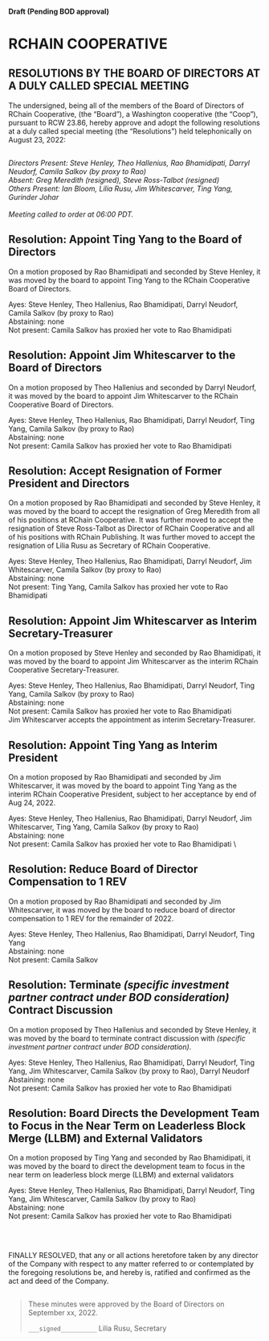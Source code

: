 #### Draft (Pending BOD approval)
<!--Markdown rendering of [2022/08-23/20220823-DocuSign.pdf](/2022/08-23/20220823-DocuSign.pdf)-->

##

# RCHAIN COOPERATIVE

## RESOLUTIONS BY THE BOARD OF DIRECTORS AT A DULY CALLED SPECIAL MEETING
The undersigned, being all of the members of the Board of Directors of RChain Cooperative, (the “Board”), a Washington cooperative 
(the “Coop”), pursuant to RCW 23.86, hereby approve and adopt the following resolutions at a duly called special meeting (the 
“Resolutions”) held telephonically on August 23, 2022:

##

*Directors Present: Steve Henley, Theo Hallenius, Rao Bhamidipati, Darryl Neudorf, Camila Salkov (by proxy to Rao)* \
*Absent: Greg Meredith (resigned), Steve Ross-Talbot (resigned)* \
*Others Present:  Ian Bloom, Lilia Rusu, Jim Whitescarver, Ting Yang, Gurinder Johar* \
\
*Meeting called to order at 06:00 PDT.*

##

## Resolution: Appoint Ting Yang to the Board of Directors
On a motion proposed by Rao Bhamidipati and seconded by Steve Henley, it was moved by the board to appoint Ting Yang to the RChain Cooperative Board of Directors.

Ayes: Steve Henley, Theo Hallenius, Rao Bhamidipati, Darryl Neudorf, Camila Salkov (by proxy to Rao) \
Abstaining: none \
Not present: Camila Salkov has proxied her vote to Rao Bhamidipati

## Resolution: Appoint Jim Whitescarver to the Board of Directors
On a motion proposed by Theo Hallenius and seconded by Darryl Neudorf, it was moved by the board to appoint Jim Whitescarver to the RChain Cooperative Board of Directors.

Ayes: Steve Henley, Theo Hallenius, Rao Bhamidipati, Darryl Neudorf, Ting Yang, Camila Salkov (by proxy to Rao) \
Abstaining: none \
Not present: Camila Salkov has proxied her vote to Rao Bhamidipati

## Resolution: Accept Resignation of Former President and Directors
On a motion proposed by Rao Bhamidipati and seconded by Steve Henley, it was moved by the board to accept the resignation of Greg Meredith from all of his positions at RChain Cooperative. It was further moved to accept the resignation of Steve Ross-Talbot as Director of RChain Cooperative and all of his positions with RChain Publishing. It was further moved to accept the resignation of Lilia Rusu as Secretary of RChain Cooperative. 

Ayes: Steve Henley, Theo Hallenius, Rao Bhamidipati, Darryl Neudorf, Jim Whitescarver, Camila Salkov (by proxy to Rao) \
Abstaining: none \
Not present: Ting Yang, Camila Salkov has proxied her vote to Rao Bhamidipati

## Resolution: Appoint Jim Whitescarver as Interim Secretary-Treasurer
On a motion proposed by Steve Henley and seconded by Rao Bhamidipati, it was moved by the board to appoint Jim Whitescarver as the interim RChain Cooperative Secretary-Treasurer.

Ayes: Steve Henley, Theo Hallenius, Rao Bhamidipati, Darryl Neudorf, Ting Yang, Camila Salkov (by proxy to Rao) \
Abstaining: none \
Not present: Camila Salkov has proxied her vote to Rao Bhamidipati \
Jim Whitescarver accepts the appointment as interim Secretary-Treasurer.

## Resolution: Appoint Ting Yang as Interim President
On a motion proposed by Rao Bhamidipati and seconded by Jim Whitescarver, it was moved by the board to appoint Ting Yang as the interim RChain Cooperative President, subject to her acceptance by end of Aug 24, 2022.

Ayes: Steve Henley, Theo Hallenius, Rao Bhamidipati, Darryl Neudorf, Jim Whitescarver, Ting Yang, Camila Salkov (by proxy to Rao) \
Abstaining: none \
Not present: Camila Salkov has proxied her vote to Rao Bhamidipati \

## Resolution: Reduce Board of Director Compensation to 1 REV
On a motion proposed by Rao Bhamidipati and seconded by Jim Whitescarver, it was moved by the board to reduce board of director compensation to 1 REV for the remainder of 2022.

Ayes: Steve Henley, Theo Hallenius, Rao Bhamidipati, Darryl Neudorf, Ting Yang \
Abstaining: none \
Not present: Camila Salkov

## Resolution: Terminate *(specific investment partner contract under BOD consideration)* Contract Discussion
On a motion proposed by Theo Hallenius and seconded by Steve Henley, it was moved by the board to terminate contract discussion with *(specific investment partner contract under BOD consideration)*.

Ayes: Steve Henley, Theo Hallenius, Rao Bhamidipati, Darryl Neudorf, Ting Yang, Jim Whitescarver, Camila Salkov (by proxy to Rao), Darryl Neudorf \
Abstaining: none \
Not present: Camila Salkov has proxied her vote to Rao Bhamidipati
 
## Resolution: Board Directs the Development Team to Focus in the Near Term on Leaderless Block Merge (LLBM) and External Validators
On a motion proposed by Ting Yang and seconded by Rao Bhamidipati, it was moved by the board to direct the development team to focus in the near term on leaderless block merge (LLBM) and external validators

Ayes: Steve Henley, Theo Hallenius, Rao Bhamidipati, Darryl Neudorf, Ting Yang, Jim Whitescarver, Camila Salkov (by proxy to Rao) \
Abstaining: none \
Not present: Camila Salkov has proxied her vote to Rao Bhamidipati

<br>

##

FINALLY RESOLVED, that any or all actions heretofore taken by any director of the Company with respect to any matter referred to or contemplated by the foregoing resolutions be, and hereby is, ratified and confirmed as the act and deed of the Company.

##

>These minutes were approved by the Board of Directors on September xx, 2022.
>
> `___signed__________`
> Lilia Rusu, Secretary
